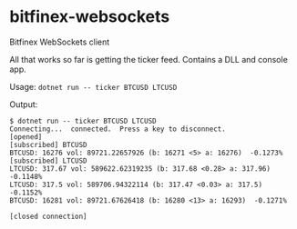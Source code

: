 # bitfinex-websockets

Bitfinex WebSockets client

All that works so far is getting the ticker feed.  Contains a DLL and console app.

Usage: `dotnet run -- ticker BTCUSD LTCUSD`

Output:

```
$ dotnet run -- ticker BTCUSD LTCUSD
Connecting...  connected.  Press a key to disconnect.
[opened]
[subscribed] BTCUSD
BTCUSD: 16276 vol: 89721.22657926 (b: 16271 <5> a: 16276)  -0.1273%
[subscribed] LTCUSD
LTCUSD: 317.67 vol: 589622.62319235 (b: 317.68 <0.28> a: 317.96)  -0.1148%
LTCUSD: 317.5 vol: 589706.94322114 (b: 317.47 <0.03> a: 317.5)  -0.1152%
BTCUSD: 16281 vol: 89721.67626418 (b: 16280 <13> a: 16293)  -0.1271%

[closed connection]

```


